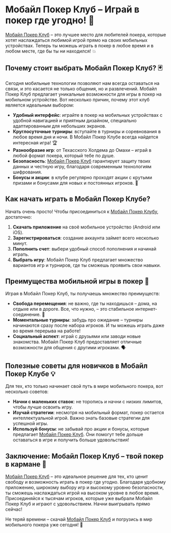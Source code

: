 # Мобайл Покер Клуб – Играй в покер где угодно! 🎲

[Мобайл Покер Клуб](https://playmopo.com/PKRROM) – это лучшее место для любителей покера, которые хотят наслаждаться любимой игрой прямо на своих мобильных устройствах. Теперь ты можешь играть в покер в любое время и в любом месте, где бы ты ни находился! 💥 

## Почему стоит выбрать Мобайл Покер Клуб? 🃏

Сегодня мобильные технологии позволяют нам всегда оставаться на связи, и это касается не только общения, но и развлечений. Мобайл Покер Клуб предлагает уникальные возможности для игры в покер на мобильном устройстве. Вот несколько причин, почему этот клуб является идеальным выбором:

- **Удобный интерфейс**: играйте в покер на мобильных устройствах с удобной навигацией и приятным дизайном, специально адаптированным для небольших экранов.
- **Круглосуточные турниры**: вступайте в турниры и соревнования в любое время дня и ночи. В Мобайл Покер Клубе всегда найдется интересная игра! 🏆
- **Разнообразие игр**: от Техасского Холдема до Омахи – играй в любой формат покера, который тебе по душе.
- **Безопасность**: [Мобайл Покер Клуб](https://playmopo.com/PKRROM) гарантирует защиту твоих данных и честную игру, благодаря современным технологиям шифрования.
- **Бонусы и акции**: в клубе регулярно проходят акции с крутыми призами и бонусами для новых и постоянных игроков. 🎁

## Как начать играть в Мобайл Покер Клубе?

Начать очень просто! Чтобы присоединиться к [Мобайл Покер Клубу](https://playmopo.com/PKRROM), достаточно:

1. **Скачать приложение** на своё мобильное устройство (Android или iOS).
2. **Зарегистрироваться**: создание аккаунта займет всего несколько минут.
3. **Пополнить счет**: выбери удобный способ пополнения и начинай играть.
4. **Выбрать игру**: Мобайл Покер Клуб предлагает множество вариантов игр и турниров, где ты сможешь проявить свои навыки.

## Преимущества мобильной игры в покер 📱

Играя в Мобайл Покер Клуб, ты получаешь множество преимуществ:

- **Свобода перемещения**: не важно, где ты находишься – дома, на отдыхе или в дороге. Все, что нужно, – это стабильное интернет-соединение. 🎯
- **Моментальные турниры**: забудь про ожидание – турниры начинаются сразу после набора игроков. И ты можешь играть даже во время перерыва на работе!
- **Социальный аспект**: играй с друзьями или заводи новые знакомства. Мобайл Покер Клуб предоставляет отличные возможности для общения с другими игроками. 🗣️

## Полезные советы для новичков в Мобайл Покер Клубе 💡

Для тех, кто только начинает свой путь в мире мобильного покера, вот несколько советов:

- **Начни с маленьких ставок**: не торопись и начни с низких лимитов, чтобы лучше освоить игру.
- **Изучай стратегии**: несмотря на мобильный формат, покер остается интеллектуальной игрой. Важно знать базовые стратегии для успешной игры.
- **Используй бонусы**: не забывай про акции и бонусы, которые предлагает [Мобайл Покер Клуб](https://playmopo.com/PKRROM). Они помогут тебе дольше оставаться в игре и получить больше удовольствия!

## Заключение: Мобайл Покер Клуб – твой покер в кармане 🎰

[Мобайл Покер Клуб](https://playmopo.com/PKRROM) – это идеальное решение для тех, кто ценит свободу и возможность играть в покер где угодно. Благодаря удобному приложению, широкому выбору игр и высокому уровню безопасности, ты сможешь наслаждаться игрой на высоком уровне в любое время. Присоединяйся к тысячам игроков, которые уже выбрали Мобайл Покер Клуб и играют с удовольствием. Начни выигрывать прямо сейчас!

Не теряй времени – скачай [Мобайл Покер Клуб](https://playmopo.com/PKRROM) и погрузись в мир мобильного покера уже сегодня! 🏅
